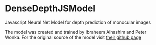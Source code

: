# DenseDepthJSModel
Javascript Neural Net Model for depth prediction of monocular images

The model was created and trained by Ibraheem Alhashim and Peter Wonka.
For the original source of the model visit [their github page](https://github.com/ialhashim/DenseDepth)
